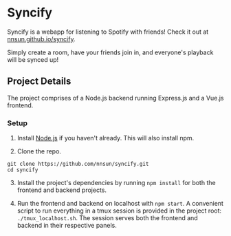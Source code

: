 # Syncify

Syncify is a webapp for listening to Spotify with friends! Check it out at [nnsun.github.io/syncify](https://nnsun.github.io/syncify/). 

Simply create a room, have your friends join in, and everyone's playback will be synced up!

## Project Details

The project comprises of a Node.js backend running Express.js and a Vue.js frontend.

### Setup

1. Install [Node.js](https://nodejs.org/en/download/) if you haven't already. This will also install npm.

2. Clone the repo.
```shell
git clone https://github.com/nnsun/syncify.git
cd syncify
```

3. Install the project's dependencies by running `npm install` for both the frontend and backend projects.

4. Run the frontend and backend on localhost with `npm start`. 
A convenient script to run everything in a tmux session is provided in the project root: `./tmux_localhost.sh`. 
The session serves both the frontend and backend in their respective panels. 
